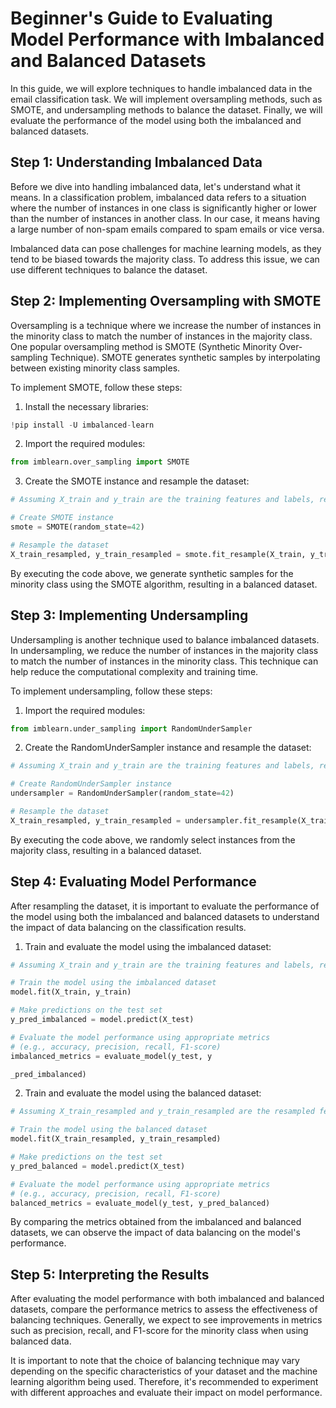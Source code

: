 # Beginner's Guide to Evaluating Model Performance with Imbalanced and Balanced Datasets

In this guide, we will explore techniques to handle imbalanced data in the email classification task. We will implement oversampling methods, such as SMOTE, and undersampling methods to balance the dataset. Finally, we will evaluate the performance of the model using both the imbalanced and balanced datasets.

## Step 1: Understanding Imbalanced Data

Before we dive into handling imbalanced data, let's understand what it means. In a classification problem, imbalanced data refers to a situation where the number of instances in one class is significantly higher or lower than the number of instances in another class. In our case, it means having a large number of non-spam emails compared to spam emails or vice versa.

Imbalanced data can pose challenges for machine learning models, as they tend to be biased towards the majority class. To address this issue, we can use different techniques to balance the dataset.

## Step 2: Implementing Oversampling with SMOTE

Oversampling is a technique where we increase the number of instances in the minority class to match the number of instances in the majority class. One popular oversampling method is SMOTE (Synthetic Minority Over-sampling Technique). SMOTE generates synthetic samples by interpolating between existing minority class samples.

To implement SMOTE, follow these steps:

1. Install the necessary libraries:
```python
!pip install -U imbalanced-learn
```

2. Import the required modules:
```python
from imblearn.over_sampling import SMOTE
```

3. Create the SMOTE instance and resample the dataset:
```python
# Assuming X_train and y_train are the training features and labels, respectively

# Create SMOTE instance
smote = SMOTE(random_state=42)

# Resample the dataset
X_train_resampled, y_train_resampled = smote.fit_resample(X_train, y_train)
```

By executing the code above, we generate synthetic samples for the minority class using the SMOTE algorithm, resulting in a balanced dataset.

## Step 3: Implementing Undersampling

Undersampling is another technique used to balance imbalanced datasets. In undersampling, we reduce the number of instances in the majority class to match the number of instances in the minority class. This technique can help reduce the computational complexity and training time.

To implement undersampling, follow these steps:

1. Import the required modules:
```python
from imblearn.under_sampling import RandomUnderSampler
```

2. Create the RandomUnderSampler instance and resample the dataset:
```python
# Assuming X_train and y_train are the training features and labels, respectively

# Create RandomUnderSampler instance
undersampler = RandomUnderSampler(random_state=42)

# Resample the dataset
X_train_resampled, y_train_resampled = undersampler.fit_resample(X_train, y_train)
```

By executing the code above, we randomly select instances from the majority class, resulting in a balanced dataset.

## Step 4: Evaluating Model Performance

After resampling the dataset, it is important to evaluate the performance of the model using both the imbalanced and balanced datasets to understand the impact of data balancing on the classification results.

1. Train and evaluate the model using the imbalanced dataset:
```python
# Assuming X_train and y_train are the training features and labels, respectively

# Train the model using the imbalanced dataset
model.fit(X_train, y_train)

# Make predictions on the test set
y_pred_imbalanced = model.predict(X_test)

# Evaluate the model performance using appropriate metrics
# (e.g., accuracy, precision, recall, F1-score)
imbalanced_metrics = evaluate_model(y_test, y

_pred_imbalanced)
```

2. Train and evaluate the model using the balanced dataset:
```python
# Assuming X_train_resampled and y_train_resampled are the resampled features and labels, respectively

# Train the model using the balanced dataset
model.fit(X_train_resampled, y_train_resampled)

# Make predictions on the test set
y_pred_balanced = model.predict(X_test)

# Evaluate the model performance using appropriate metrics
# (e.g., accuracy, precision, recall, F1-score)
balanced_metrics = evaluate_model(y_test, y_pred_balanced)
```

By comparing the metrics obtained from the imbalanced and balanced datasets, we can observe the impact of data balancing on the model's performance.

## Step 5: Interpreting the Results

After evaluating the model performance with both imbalanced and balanced datasets, compare the performance metrics to assess the effectiveness of balancing techniques. Generally, we expect to see improvements in metrics such as precision, recall, and F1-score for the minority class when using balanced data.

It is important to note that the choice of balancing technique may vary depending on the specific characteristics of your dataset and the machine learning algorithm being used. Therefore, it's recommended to experiment with different approaches and evaluate their impact on model performance.

